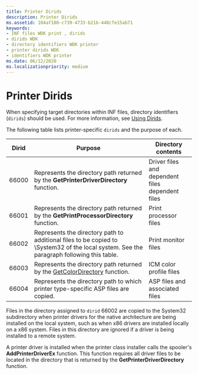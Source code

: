 ```yaml
---
title: Printer Dirids
description: Printer Dirids
ms.assetid: 104af180-c739-4733-b21b-448cfe15ab71
keywords:
- INF files WDK print , dirids
- dirids WDK
- directory identifiers WDK printer
- printer dirids WDK
- identifiers WDK printer
ms.date: 06/12/2020
ms.localizationpriority: medium
---
```


# Printer Dirids

When specifying target directories within INF files, directory identifiers (`dirids`) should be used. For more information, see [Using Dirids](../install/using-dirids.md).

The following table lists printer-specific `dirids` and the purpose of each.

| Dirid | Purpose | Directory contents |
|--|--|--|
| 66000 | Represents the directory path returned by the **GetPrinterDriverDirectory** function. | Driver files and dependent files dependent files |
| 66001 | Represents the directory path returned by the **GetPrintProcessorDirectory** function. | Print processor files |
| 66002 | Represents the directory path to additional files to be copied to \System32 of the local system. See the paragraph following this table. | Print monitor files |
| 66003 | Represents the directory path returned by the [GetColorDirectory](/previous-versions/windows/desktop/wcs/getcolordirectory) function. | ICM color profile files |
| 66004 | Represents the directory path to which printer type-specific ASP files are copied. | ASP files and associated files |

Files in the directory assigned to `dirid` 66002 are copied to the System32 subdirectory when printer drivers for the native architecture are being installed on the local system, such as when x86 drivers are installed locally on a x86 system. Files in this directory are ignored if a driver is being installed to a remote system.

A printer driver is installed when the printer class installer calls the spooler's **AddPrinterDriverEx** function. This function requires all driver files to be located in the directory that is returned by the **GetPrinterDriverDirectory** function.
